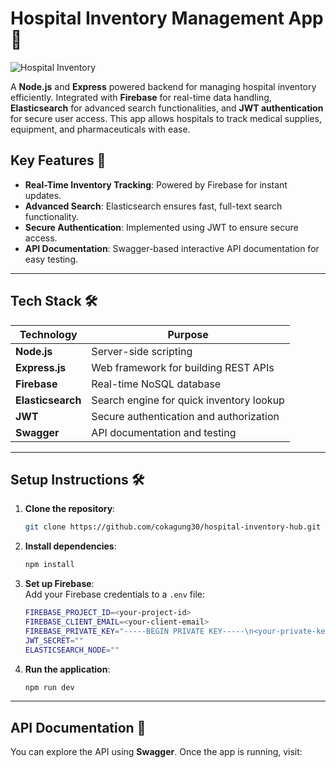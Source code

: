 # **Hospital Inventory Management App** 🏥

![Hospital Inventory](https://your-image-url.com) <!-- Replace with actual image URL -->

A **Node.js** and **Express** powered backend for managing hospital inventory efficiently. Integrated with **Firebase** for real-time data handling, **Elasticsearch** for advanced search functionalities, and **JWT authentication** for secure user access. This app allows hospitals to track medical supplies, equipment, and pharmaceuticals with ease.

## Key Features 🔑

- **Real-Time Inventory Tracking**: Powered by Firebase for instant updates.
- **Advanced Search**: Elasticsearch ensures fast, full-text search functionality.
- **Secure Authentication**: Implemented using JWT to ensure secure access.
- **API Documentation**: Swagger-based interactive API documentation for easy testing.

---

## Tech Stack 🛠️

| **Technology**   | **Purpose**                               |
| ---------------- | ----------------------------------------- |
| **Node.js**       | Server-side scripting                     |
| **Express.js**    | Web framework for building REST APIs      |
| **Firebase**      | Real-time NoSQL database                  |
| **Elasticsearch** | Search engine for quick inventory lookup  |
| **JWT**           | Secure authentication and authorization   |
| **Swagger**       | API documentation and testing             |

---

## Setup Instructions 🛠️

1. **Clone the repository**:
    ```bash
    git clone https://github.com/cokagung30/hospital-inventory-hub.git
    ```

2. **Install dependencies**:
    ```bash
    npm install
    ```

3. **Set up Firebase**:  
    Add your Firebase credentials to a `.env` file:
    ```bash
    FIREBASE_PROJECT_ID=<your-project-id>
    FIREBASE_CLIENT_EMAIL=<your-client-email>
    FIREBASE_PRIVATE_KEY="-----BEGIN PRIVATE KEY-----\n<your-private-key>\n-----END PRIVATE KEY-----\n"
    JWT_SECRET=""
    ELASTICSEARCH_NODE=""
    ```

4. **Run the application**:
    ```bash
    npm run dev
    ```

---

## API Documentation 📄

You can explore the API using **Swagger**. Once the app is running, visit:
